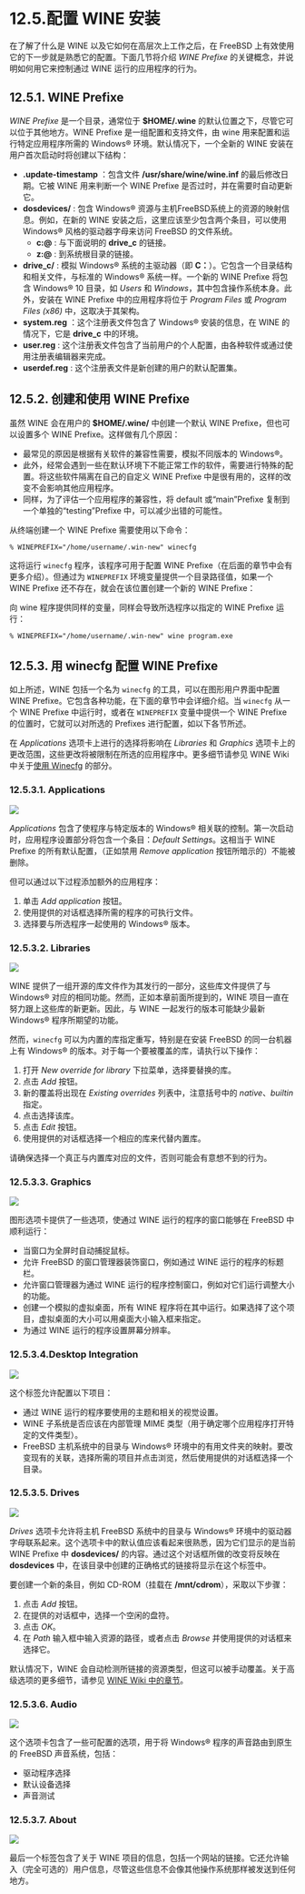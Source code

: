 # 12.5.配置 WINE 安装

在了解了什么是 WINE 以及它如何在高层次上工作之后，在 FreeBSD 上有效使用它的下一步就是熟悉它的配置。下面几节将介绍 _WINE Prefixe_ 的关键概念，并说明如何用它来控制通过 WINE 运行的应用程序的行为。

## 12.5.1. WINE Prefixe

_WINE Prefixe_ 是一个目录，通常位于 **$HOME/.wine** 的默认位置之下，尽管它可以位于其他地方。WINE Prefixe 是一组配置和支持文件，由 wine 用来配置和运行特定应用程序所需的 Windows® 环境。默认情况下，一个全新的 WINE 安装在用户首次启动时将创建以下结构：

* **.update-timestamp** ：包含文件 **/usr/share/wine/wine.inf** 的最后修改日期。它被 WINE 用来判断一个 WINE Prefixe 是否过时，并在需要时自动更新它。
* **dosdevices/** : 包含 Windows® 资源与主机FreeBSD系统上的资源的映射信息。例如，在新的 WINE 安装之后，这里应该至少包含两个条目，可以使用 Windows® 风格的驱动器字母来访问 FreeBSD 的文件系统。
  * **c:@** : 与下面说明的 **drive\_c** 的链接。
  * **z:@** : 到系统根目录的链接。
* **drive\_c/** : 模拟 Windows® 系统的主驱动器（即 **C：**）。它包含一个目录结构和相关文件，与标准的 Windows® 系统一样。一个新的 WINE Prefixe 将包含 Windows® 10 目录，如 _Users_ 和 _Windows_，其中包含操作系统本身。此外，安装在 WINE Prefixe 中的应用程序将位于 _Program Files_ 或 _Program Files (x86)_ 中，这取决于其架构。
* **system.reg** ：这个注册表文件包含了 Windows® 安装的信息，在 WINE 的情况下，它是 **drive\_c** 中的环境。
* **user.reg** : 这个注册表文件包含了当前用户的个人配置，由各种软件或通过使用注册表编辑器来完成。
* **userdef.reg** : 这个注册表文件是新创建的用户的默认配置集。

## 12.5.2. 创建和使用 WINE Prefixe

虽然 WINE 会在用户的 **$HOME/.wine/** 中创建一个默认 WINE Prefixe，但也可以设置多个 WINE Prefixe。这样做有几个原因：

* 最常见的原因是根据有关软件的兼容性需要，模拟不同版本的 Windows®。
* 此外，经常会遇到一些在默认环境下不能正常工作的软件，需要进行特殊的配置。将这些软件隔离在自己的自定义 WINE Prefixe 中是很有用的，这样的改变不会影响其他应用程序。
* 同样，为了评估一个应用程序的兼容性，将 default 或“main”Prefixe 复制到一个单独的“testing”Prefixe 中，可以减少出错的可能性。

从终端创建一个 WINE Prefixe 需要使用以下命令：

```
% WINEPREFIX="/home/username/.win-new" winecfg
```

这将运行 `winecfg` 程序，该程序可用于配置 WINE Prefixe（在后面的章节中会有更多介绍）。但通过为 `WINEPREFIX` 环境变量提供一个目录路径值，如果一个 WINE Prefixe 还不存在，就会在该位置创建一个新的 WINE Prefixe：

向 wine 程序提供同样的变量，同样会导致所选程序以指定的 WINE Prefixe 运行：

```
% WINEPREFIX="/home/username/.win-new" wine program.exe
```

## 12.5.3. 用 winecfg 配置 WINE Prefixe

如上所述，WINE 包括一个名为 `winecfg` 的工具，可以在图形用户界面中配置 WINE Prefixe。它包含各种功能，在下面的章节中会详细介绍。当 `winecfg` 从一个 WINE Prefixe 中运行时，或者在 `WINEPREFIX` 变量中提供一个 WINE Prefixe 的位置时，它就可以对所选的 Prefixes 进行配置，如以下各节所述。

在 _Applications_ 选项卡上进行的选择将影响在 _Libraries_ 和 _Graphics_ 选项卡上的更改范围，这些更改将被限制在所选的应用程序中。更多细节请参见 WINE Wiki 中关于[使用 Winecfg](https://wiki.winehq.org/Wine\_User's\_Guide#Using\_Winecfg) 的部分。

### 12.5.3.1. Applications

![](.././img/assets/wine-config-1.png)

_Applications_ 包含了使程序与特定版本的 Windows® 相关联的控制。第一次启动时，应用程序设置部分将包含一个条目：_Default Settings_。这相当于 WINE Prefixe 的所有默认配置，（正如禁用 _Remove application_ 按钮所暗示的）不能被删除。

但可以通过以下过程添加额外的应用程序：

1. 单击 _Add application_ 按钮。
2. 使用提供的对话框选择所需的程序的可执行文件。
3. 选择要与所选程序一起使用的 Windows® 版本。

### 12.5.3.2. Libraries

![](.././img/assets/wine-config-2.png)

WINE 提供了一组开源的库文件作为其发行的一部分，这些库文件提供了与 Windows® 对应的相同功能。然而，正如本章前面所提到的，WINE 项目一直在努力跟上这些库的新更新。因此，与 WINE 一起发行的版本可能缺少最新 Windows® 程序所期望的功能。

然而，`winecfg` 可以为内置的库指定重写，特别是在安装 FreeBSD 的同一台机器上有 Windows® 的版本。对于每一个要被覆盖的库，请执行以下操作：

1. 打开 _New override for library_ 下拉菜单，选择要替换的库。
2. 点击 _Add_ 按钮。
3. 新的覆盖将出现在 _Existing overrides_ 列表中，注意括号中的 _native_、_builtin_ 指定。
4. 点击选择该库。
5. 点击 _Edit_ 按钮。
6. 使用提供的对话框选择一个相应的库来代替内置库。

请确保选择一个真正与内置库对应的文件，否则可能会有意想不到的行为。

### 12.5.3.3. Graphics

![](.././img/assets/wine-config-3.png)

图形选项卡提供了一些选项，使通过 WINE 运行的程序的窗口能够在 FreeBSD 中顺利运行：

* 当窗口为全屏时自动捕捉鼠标。
* 允许 FreeBSD 的窗口管理器装饰窗口，例如通过 WINE 运行的程序的标题栏。
* 允许窗口管理器为通过 WINE 运行的程序控制窗口，例如对它们运行调整大小的功能。
* 创建一个模拟的虚拟桌面，所有 WINE 程序将在其中运行。如果选择了这个项目，虚拟桌面的大小可以用桌面大小输入框来指定。
* 为通过 WINE 运行的程序设置屏幕分辨率。

### 12.5.3.4.Desktop Integration

![](.././img/assets/wine-config-4.png)

这个标签允许配置以下项目：

* 通过 WINE 运行的程序要使用的主题和相关的视觉设置。
* WINE 子系统是否应该在内部管理 MIME 类型（用于确定哪个应用程序打开特定的文件类型）。
* FreeBSD 主机系统中的目录与 Windows® 环境中的有用文件夹的映射。要改变现有的关联，选择所需的项目并点击浏览，然后使用提供的对话框选择一个目录。

### 12.5.3.5. Drives

![](.././img/assets/wine-config-5.png)

_Drives_ 选项卡允许将主机 FreeBSD 系统中的目录与 Windows® 环境中的驱动器字母联系起来。这个选项卡中的默认值应该看起来很熟悉，因为它们显示的是当前 WINE Prefixe 中 **dosdevices/** 的内容。通过这个对话框所做的改变将反映在 **dosdevices** 中，在该目录中创建的正确格式的链接将显示在这个标签中。

要创建一个新的条目，例如 CD-ROM（挂载在 **/mnt/cdrom**），采取以下步骤：

1. 点击 _Add_ 按钮。
2. 在提供的对话框中，选择一个空闲的盘符。
3. 点击 _OK_。
4. 在 _Path_ 输入框中输入资源的路径，或者点击 _Browse_ 并使用提供的对话框来选择它。

默认情况下，WINE 会自动检测所链接的资源类型，但这可以被手动覆盖。关于高级选项的更多细节，请参见 [WINE Wiki 中的章节](https://wiki.winehq.org/Wine\_User's\_Guide#Drive\_Settings)。

### 12.5.3.6. Audio

![](.././img/assets/wine-config-6.png)

这个选项卡包含了一些可配置的选项，用于将 Windows® 程序的声音路由到原生的 FreeBSD 声音系统，包括：

* 驱动程序选择
* 默认设备选择
* 声音测试

### 12.5.3.7. About

![](.././img/assets/wine-config-7.png)

最后一个标签包含了关于 WINE 项目的信息，包括一个网站的链接。它还允许输入（完全可选的）用户信息，尽管这些信息不会像其他操作系统那样被发送到任何地方。
